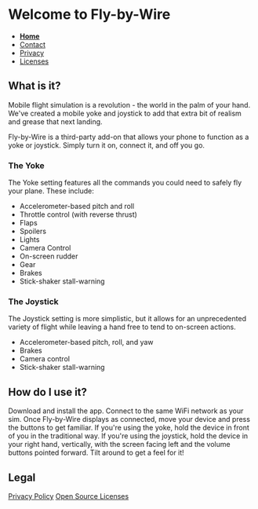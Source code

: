 # Welcome to Fly-by-Wire

- **[Home](https://tomthetank46.github.io/Fly-by-Wire/index.md)**
- [Contact](https://tomthetank46.github.io/Fly-by-Wire/contact.md)
- [Privacy](https://tomthetank46.github.io/Fly-by-Wire/privacy.md)
- [Licenses](https://tomthetank46.github.io/Fly-by-Wire/licenses.md)

## What is it?

Mobile flight simulation is a revolution - the world in the palm of your hand. We've created a mobile yoke and joystick to add that extra bit of realism and grease that next landing.

Fly-by-Wire is a third-party add-on that allows your phone to function as a yoke or joystick. Simply turn it on, connect it, and off you go.

### The Yoke
The Yoke setting features all the commands you could need to safely fly your plane. These include:
- Accelerometer-based pitch and roll
- Throttle control (with reverse thrust)
- Flaps
- Spoilers
- Lights
- Camera Control
- On-screen rudder
- Gear
- Brakes
- Stick-shaker stall-warning

### The Joystick
The Joystick setting is more simplistic, but it allows for an unprecedented variety of flight while leaving a hand free to tend to on-screen actions.
- Accelerometer-based pitch, roll, and yaw
- Brakes
- Camera control
- Stick-shaker stall-warning

## How do I use it?
Download and install the app. Connect to the same WiFi network as your sim. Once Fly-by-Wire displays as connected, move your device and press the buttons to get familiar. If you're using the yoke, hold the device in front of you in the traditional way. If you're using the joystick, hold the device in your right hand, vertically, with the screen facing left and the volume buttons pointed forward. Tilt around to get a feel for it!

## Legal
[Privacy Policy](https://tomthetank46.github.io/Fly-by-Wire/privacy.md)
[Open Source Licenses](https://tomthetank46.github.io/Fly-by-Wire/licenses.md)
